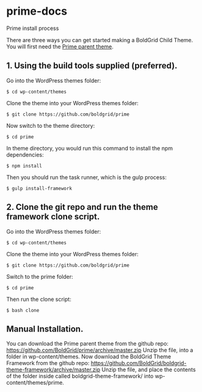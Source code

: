 # prime-docs
Prime install process

There are three ways you can get started making a BoldGrid Child Theme.  You will first need the [Prime parent theme](https://github.com/boldgrid/prime).

## 1. Using the build tools supplied (preferred). ##

Go into the WordPress themes folder:

```shell
$ cd wp-content/themes
```


Clone the theme into your WordPress themes folder:

```shell
$ git clone https://github.com/boldgrid/prime
```

Now switch to the theme directory:

```shell
$ cd prime
```

In theme directory, you would run this command to install the npm dependencies:

```shell
$ npm install
```

Then you should run the task runner, which is the gulp process:

```shell
$ gulp install-framework
```

## 2. Clone the git repo and run the theme framework clone script. ##

Go into the WordPress themes folder:

```shell
$ cd wp-content/themes
```

Clone the theme into your WordPress themes folder:

```shell
$ git clone https://github.com/boldgrid/prime
```

Switch to the prime folder:

```shell
$ cd prime
```

Then run the clone script:

```shell
$ bash clone
```
## Manual Installation. ##

You can download the Prime parent theme from the github repo: https://github.com/BoldGrid/prime/archive/master.zip
Unzip the file, into a folder in wp-content/themes.
Now download the BoldGrid Theme Framework from the github repo: https://github.com/BoldGrid/boldgrid-theme-framework/archive/master.zip
Unzip the file, and place the contents of the folder inside called boldgrid-theme-framework/ into wp-content/themes/prime.
